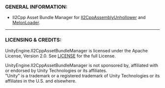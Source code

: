 ### GENERAL INFORMATION:

- Il2Cpp Asset Bundle Manager for [Il2CppAssemblyUnhollower](https://github.com/knah/Il2CppAssemblyUnhollower) and [MelonLoader](https://github.com/LavaGang/MelonLoader).

---

### LICENSING & CREDITS:

UnityEngine.Il2CppAssetBundleManager is licensed under the Apache License, Version 2.0. See [LICENSE](https://github.com/LavaGang/UnityEngine.Il2CppAssetBundleManager/blob/master/LICENSE.md) for the full License.

UnityEngine.Il2CppAssetBundleManager is not sponsored by, affiliated with or endorsed by Unity Technologies or its affiliates.  
"Unity" is a trademark or a registered trademark of Unity Technologies or its affiliates in the U.S. and elsewhere.